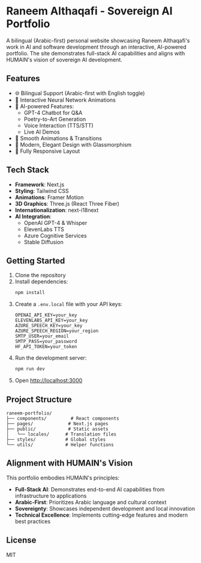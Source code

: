 # Raneem Althaqafi - Sovereign AI Portfolio

A bilingual (Arabic-first) personal website showcasing Raneem Althaqafi's work in AI and software development through an interactive, AI-powered portfolio. The site demonstrates full-stack AI capabilities and aligns with HUMAIN's vision of sovereign AI development.

## Features

- 🌐 Bilingual Support (Arabic-first with English toggle)
- 🧠 Interactive Neural Network Animations
- 🤖 AI-powered Features:
  - GPT-4 Chatbot for Q&A
  - Poetry-to-Art Generation
  - Voice Interaction (TTS/STT)
  - Live AI Demos
- 💫 Smooth Animations & Transitions
- 🎨 Modern, Elegant Design with Glassmorphism
- 📱 Fully Responsive Layout

## Tech Stack

- **Framework**: Next.js
- **Styling**: Tailwind CSS
- **Animations**: Framer Motion
- **3D Graphics**: Three.js (React Three Fiber)
- **Internationalization**: next-i18next
- **AI Integration**:
  - OpenAI GPT-4 & Whisper
  - ElevenLabs TTS
  - Azure Cognitive Services
  - Stable Diffusion

## Getting Started

1. Clone the repository
2. Install dependencies:
   ```bash
   npm install
   ```
3. Create a `.env.local` file with your API keys:
   ```env
   OPENAI_API_KEY=your_key
   ELEVENLABS_API_KEY=your_key
   AZURE_SPEECH_KEY=your_key
   AZURE_SPEECH_REGION=your_region
   SMTP_USER=your_email
   SMTP_PASS=your_password
   HF_API_TOKEN=your_token
   ```
4. Run the development server:
   ```bash
   npm run dev
   ```
5. Open [http://localhost:3000](http://localhost:3000)

## Project Structure

```
raneem-portfolio/
├── components/         # React components
├── pages/             # Next.js pages
├── public/            # Static assets
│   └── locales/      # Translation files
├── styles/           # Global styles
└── utils/            # Helper functions
```

## Alignment with HUMAIN's Vision

This portfolio embodies HUMAIN's principles:

- **Full-Stack AI**: Demonstrates end-to-end AI capabilities from infrastructure to applications
- **Arabic-First**: Prioritizes Arabic language and cultural context
- **Sovereignty**: Showcases independent development and local innovation
- **Technical Excellence**: Implements cutting-edge features and modern best practices

## License

MIT 